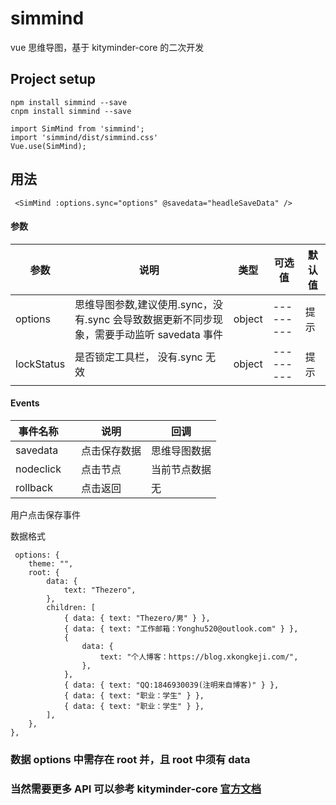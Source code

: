 # simmind

vue 思维导图，基于 kityminder-core 的二次开发

## Project setup

```
npm install simmind --save
cnpm install simmind --save

```

```
import SimMind from 'simmind';
import 'simmind/dist/simmind.css'
Vue.use(SimMind);
```

## 用法

```
 <SimMind :options.sync="options" @savedata="headleSaveData" />
```

#### 参数

| 参数       | 说明                                                                                       | 类型   | 可选值    | 默认值 |
| ---------- | ------------------------------------------------------------------------------------------ | ------ | --------- | ------ |
| options    | 思维导图参数,建议使用.sync，没有.sync 会导致数据更新不同步现象，需要手动监听 savedata 事件 | object | --------- | 提示   |
| lockStatus | 是否锁定工具栏， 没有.sync 无效                                                            | object | --------- | 提示   |

#### Events

| 事件名称  |     | 说明         | 回调         |
| --------- | --- | ------------ | ------------ |
| savedata  |     | 点击保存数据 | 思维导图数据 |
| nodeclick |     | 点击节点     | 当前节点数据 |
| rollback  |     | 点击返回     | 无           |

用户点击保存事件

数据格式

```
 options: {
    theme: "",
    root: {
        data: {
            text: "Thezero",
        },
        children: [
            { data: { text: "Thezero/男" } },
            { data: { text: "工作邮箱：Yonghu520@outlook.com" } },
            {
                data: {
                    text: "个人博客：https://blog.xkongkeji.com/",
                },
            },
            { data: { text: "QQ:1846930039(注明来自博客)" } },
            { data: { text: "职业：学生" } },
            { data: { text: "职业：学生" } },
        ],
    },
},
```

### 数据 options 中需存在 root 并，且 root 中须有 data

### 当然需要更多 API 可以参考 kityminder-core [官方文档](https://github.com/fex-team/kityminder-core/wiki)
